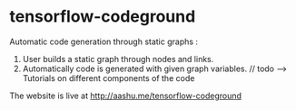 # tensorflow-codeground
Automatic code generation through static graphs :

1. User builds a static graph through nodes and links.
2. Automatically code is generated with given graph variables.
// todo --> Tutorials on different components of the code

The website is live at http://aashu.me/tensorflow-codeground
